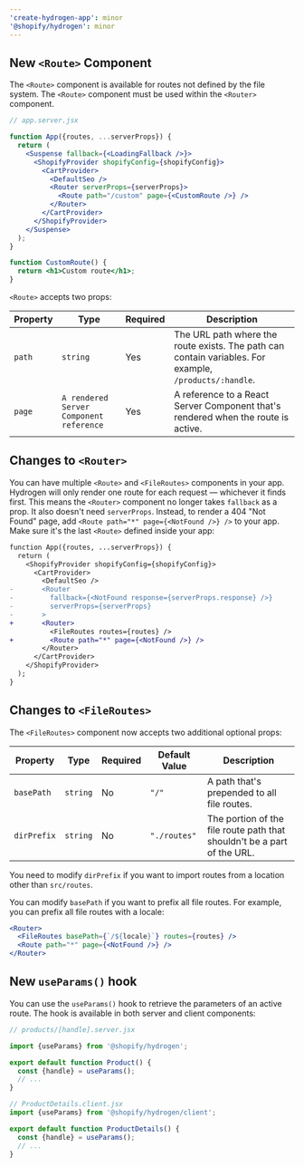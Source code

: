 ```yaml
---
'create-hydrogen-app': minor
'@shopify/hydrogen': minor
---
```


## New `<Route>` Component

The `<Route>` component is available for routes not defined by the file system. The `<Route>` component must be used within the `<Router>` component.

```jsx
// app.server.jsx

function App({routes, ...serverProps}) {
  return (
    <Suspense fallback={<LoadingFallback />}>
      <ShopifyProvider shopifyConfig={shopifyConfig}>
        <CartProvider>
          <DefaultSeo />
          <Router serverProps={serverProps}>
            <Route path="/custom" page={<CustomRoute />} />
          </Router>
        </CartProvider>
      </ShopifyProvider>
    </Suspense>
  );
}

function CustomRoute() {
  return <h1>Custom route</h1>;
}
```

`<Route>` accepts two props:

| Property | Type                                    | Required | Description                                                                                            |
| -------- | --------------------------------------- | -------- | ------------------------------------------------------------------------------------------------------ |
| `path`   | `string`                                | Yes      | The URL path where the route exists. The path can contain variables. For example, `/products/:handle`. |
| `page`   | `A rendered Server Component reference` | Yes      | A reference to a React Server Component that's rendered when the route is active.                      |

## Changes to `<Router>`

You can have multiple `<Route>` and `<FileRoutes>` components in your app. Hydrogen will only render one route for each request — whichever it finds first. This means the `<Router>` component no longer takes `fallback` as a prop. It also doesn't need `serverProps`. Instead, to render a 404 "Not Found" page, add `<Route path="*" page={<NotFound />} />` to your app. Make sure it's the last `<Route>` defined inside your app:

```diff
function App({routes, ...serverProps}) {
  return (
    <ShopifyProvider shopifyConfig={shopifyConfig}>
      <CartProvider>
        <DefaultSeo />
-       <Router
-         fallback={<NotFound response={serverProps.response} />}
-         serverProps={serverProps}
-       >
+       <Router>
          <FileRoutes routes={routes} />
+         <Route path="*" page={<NotFound />} />
        </Router>
      </CartProvider>
    </ShopifyProvider>
  );
}
```

## Changes to `<FileRoutes>`

The `<FileRoutes>` component now accepts two additional optional props:

| Property    | Type     | Required | Default Value | Description                                                             |
| ----------- | -------- | -------- | ------------- | ----------------------------------------------------------------------- |
| `basePath`  | `string` | No       | `"/"`         | A path that's prepended to all file routes.                             |
| `dirPrefix` | `string` | No       | `"./routes"`  | The portion of the file route path that shouldn't be a part of the URL. |

You need to modify `dirPrefix` if you want to import routes from a location other than `src/routes`.

You can modify `basePath` if you want to prefix all file routes. For example, you can prefix all file routes with a locale:

```jsx
<Router>
  <FileRoutes basePath={`/${locale}`} routes={routes} />
  <Route path="*" page={<NotFound />} />
</Router>
```

## New `useParams()` hook

You can use the `useParams()` hook to retrieve the parameters of an active route. The hook is available in both server and client components:

```jsx
// products/[handle].server.jsx

import {useParams} from '@shopify/hydrogen';

export default function Product() {
  const {handle} = useParams();
  // ...
}
```

```jsx
// ProductDetails.client.jsx
import {useParams} from '@shopify/hydrogen/client';

export default function ProductDetails() {
  const {handle} = useParams();
  // ...
}
```
